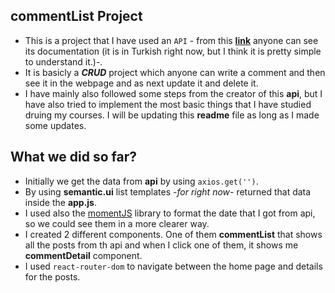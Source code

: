 ## commentList Project

-   This is a project that I have used an `API` - from this **[link](https://github.com/reactdersleri/react-yazi-yorum)** anyone can see its documentation (it is in Turkish right now, but I think it is pretty simple to understand it.)-.
-   It is basicly a **_CRUD_** project which anyone can write a comment and then see it in the webpage and as next update it and delete it.
-   I have mainly also followed some steps from the creator of this **api**, but I have also tried to implement the most basic things that I have studied druing my courses. I will be updating this **readme** file as long as I made some updates.

## What we did so far?

-   Initially we get the data from **api** by using `axios.get('')`.
-   By using **semantic.ui** list templates _-for right now-_ returned that data inside the **app.js**.
-   I used also the [momentJS](https://momentjs.com/) library to format the date that I got from api, so we could see them in a more clearer way.
-   I created 2 different components. One of them **commentList** that shows all the posts from th api and when I click one of them, it shows me **commentDetail** component.
-   I used `react-router-dom` to navigate between the home page and details for the posts.
